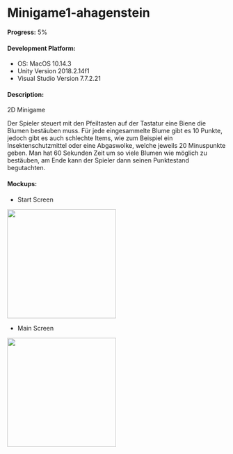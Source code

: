 # Minigame1-ahagenstein
**Progress:** 5%         

#### Development Platform:       
* OS: MacOS 10.14.3       
* Unity Version 2018.2.14f1         
* Visual Studio Version 7.7.2.21      

#### Description:
2D Minigame          
          
Der Spieler steuert mit den Pfeiltasten auf der Tastatur eine Biene die Blumen
 bestäuben muss. Für jede eingesammelte Blume gibt es 10 Punkte,
 jedoch gibt es auch schlechte Items, wie zum Beispiel ein Insektenschutzmittel
 oder eine Abgaswolke, welche jeweils 20 Minuspunkte geben.
 Man hat 60 Sekunden Zeit um so viele Blumen wie möglich zu bestäuben,
 am Ende kann der Spieler dann seinen Punktestand begutachten.
        
#### Mockups:
* Start Screen  	  
<div>
<img src="./Screenshots/StartScreen.png" width="250">
</div>

* Main Screen 
<div>
<img src="./Screenshots/MainScreen.png" width="250">
</div>
